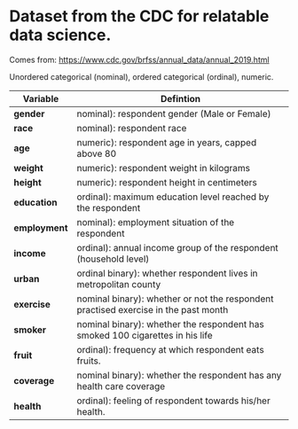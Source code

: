 # Dataset from the CDC for relatable data science.

Comes from: https://www.cdc.gov/brfss/annual_data/annual_2019.html

Unordered categorical (nominal), ordered categorical (ordinal), numeric.

|**Variable** | Defintion |  
|---|---| 
| **gender** | nominal): respondent gender (Male or Female) |   
| **race** | nominal): respondent race  |   
| **age** | numeric): respondent age in years, capped above 80 |   
| **weight** | numeric): respondent weight in kilograms |
| **height**  |numeric): respondent height in centimeters  | 
| **education** | ordinal): maximum education level reached by the respondent  | 
| **employment** | nominal): employment situation of the respondent |  
| **income** | ordinal): annual income group of the respondent (household level) |  
| **urban** | ordinal binary): whether respondent lives in metropolitan county  |    
| **exercise** | nominal binary): whether or not the respondent practised exercise in the past month  |. 
| **smoker** |nominal binary): whether the respondent has smoked 100 cigarettes in his life  |    
| **fruit** | ordinal): frequency at which respondent eats fruits. |  
| **coverage**| nominal binary): whether the respondent has any health care coverage | 
| **health** | ordinal): feeling of respondent towards his/her health. |
